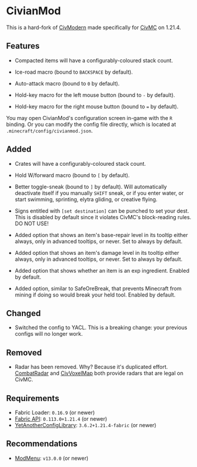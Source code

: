 # CivianMod

This is a hard-fork of [CivModern](https://github.com/okx-code/civmodern) made specifically for [CivMC](https://civmc.net)
on 1.21.4.

## Features

- Compacted items will have a configurably-coloured stack count.

- Ice-road macro (bound to `BACKSPACE` by default).

- Auto-attack macro (bound to `0` by default).

- Hold-key macro for the left mouse button (bound to `-` by default).

- Hold-key macro for the right mouse button (bound to `=` by default).

You may open CivianMod's configuration screen in-game with the `R` binding. Or you can modify the config file directly,
which is located at `.minecraft/config/civianmod.json`.

## Added

- Crates will have a configurably-coloured stack count.

- Hold W/forward macro (bound to `[` by default).

- Better toggle-sneak (bound to `]` by default). Will automatically deactivate itself if you manually `SHIFT` sneak, or
  if you enter water, or start swimming, sprinting, elytra gliding, or creative flying.

- Signs entitled with `[set destination]` can be punched to set your dest. This is disabled by default since it violates
  CivMC's block-reading rules. DO NOT USE!

- Added option that shows an item's base-repair level in its tooltip either always, only in advanced tooltips, or never.
  Set to always by default.

- Added option that shows an item's damage level in its tooltip either always, only in advanced tooltips, or never. Set
  to always by default.

- Added option that shows whether an item is an exp ingredient. Enabled by default.

- Added option, similar to SafeOreBreak, that prevents Minecraft from mining if doing so would break your held tool.
  Enabled by default.

## Changed

- Switched the config to YACL. This is a breaking change: your previous configs will no longer work.

## Removed

- Radar has been removed. Why? Because it's duplicated effort. [CombatRadar](https://modrinth.com/mod/combatradar) and
  [CivVoxelMap](https://github.com/Protonull/CivVoxelMap) both provide radars that are legal on CivMC.

## Requirements

- Fabric Loader: `0.16.9` (or newer)
- [Fabric API](https://modrinth.com/mod/fabric-api): `0.113.0+1.21.4` (or newer)
- [YetAnotherConfigLibrary](https://modrinth.com/mod/yacl): `3.6.2+1.21.4-fabric` (or newer)

## Recommendations

- [ModMenu](https://modrinth.com/mod/modmenu): `v13.0.0` (or newer)

